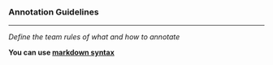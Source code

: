 ### Annotation Guidelines
------
 _Define the team rules of what and how to annotate_


**You can use [markdown syntax](https://commonmark.org/help/)**



